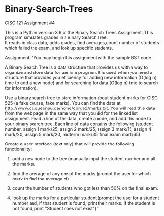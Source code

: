 # Binary-Search-Trees
CISC 121 Assignment #4

This is a Python version 3.6 of the Binary Search Trees Assignment.
This program simulates grades in a Binary Search Tree.  
It reads in class data, adds grades, find averages,count number of 
students which failed the exam, and look up specific students.

Assignment:
"You may begin this assignment with the sample BST code.

A Binary Search Tree is a data structure that provides us with a way to organize and store data for use in a program.  It is used when you need a structure that provides you efficiency for adding new information (O(log n) time to add a new node) and for searching for data (O(log n) time to search for information).   

Use a binary search tree to store information about student marks for CISC 525 (a fake course, fake marks).  You can find the data at http://www.cs.queensu.ca/home/cords2/marks.txt.   You will read this data from the web page in the same way that you did for the linked list assignment.   Read a line of the data, create a node, and add this node to your binary search tree.  Each line of data contains the following (student number, assign 1 mark/25, assign 2 mark/25, assign 3 mark/15, assign 4 mark/20, assign 5 mark/20, midterm mark/35, final exam mark/65).    

Create a user interface (text only) that will provide the following functionality:

1) add a new node to the tree (manually input the student number and all the marks).

2) find the average of any one of the marks (prompt the user for which mark to find the average of).

3) count the number of students who got less than 50% on the final exam.

4) look up the marks for a particular student (prompt the user for a student number and, if that student is found, print their marks.  If the student is not found, print "Student does not exist")."
